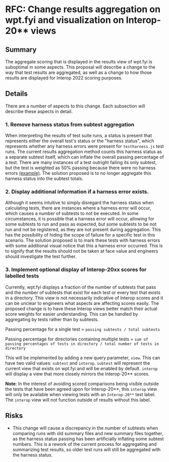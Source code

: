 # RFC: Change results aggregation on wpt.fyi and visualization on Interop-20** views

## Summary

The aggregate scoring that is displayed in the results view of wpt.fyi is
suboptimal in some aspects. This proposal will describe a change to the way
that test results are aggregated, as well as a change to how those results are
displayed for Interop 2022 scoring purposes.

## Details
There are a number of aspects to this change. Each subsection will describe
these aspects in detail.
### 1. Remove harness status from subtest aggregation

When interpreting the results of test suite runs, a status is present that
represents either the overall test's status or the "harness status", which
represents whether any harness errors were present for `testharness.js` test
runs. The current results aggregation method counts this harness status as a
separate subtest itself, which can inflate the overall passing percentage of
a test. There are many instances of a test outright failing its only subtest,
but the test is weighted as 50% passing because there were no harness errors
[(example)](https://wpt.fyi/results/audio-output/selectAudioOutput-sans-user-activation.https.html?run_id=5642791446118400&run_id=5668568732532736&run_id=5739999172493312&run_id=5735075831349248).
The solution proposed is to no longer aggregate this harness status into the
subtest totals.

### 2. Display additional information if a harness error exists.

Although it seems intuitive to simply disregard the harness status when
calculating tests, there are instances where a harness error will occur, which
causes a number of subtests to not be executed. In some circumstances, it is
possible that a harness error will occur, allowing for some subtests to run
and pass as expected, but some subtests to be not run and not be registered,
as they are not present during aggregation. This has the possibility of hiding
the scope of failure for a specific test in this scenario. The solution
proposed is to mark these tests with harness errors with some additional
visual notice that this a harness error occurred. This is to signify that
the results should not be taken at face value and engineers should investigate
the test further.

### 3. Implement optional display of Interop-20xx scores for labelled tests

Currently, wpt.fyi displays a fraction of the number of subtests that pass and
the number of subtests that exist for each test or every test that exists in a
directory. This view is not necessarily indicative of Interop scores and it
can be unclear to engineers what aspects are affecting scores easily. The
proposed change is to have these Interop views better match their actual score
weights for easier understanding. This can be handled by aggregating by tests
rather than by subtests.

Passing percentage for a single test = `passing subtests / total subtests`

Passing percentage for directories containing multiple tests =
`sum of passing percentages of tests in directory / total number of tests in directory`

This will be implemented by adding a new query parameter, `view`. This can have
two valid values: `subtest` and `interop`. `subtest` will represent the current
view that exists on wpt.fyi and will be enabled by default. `interop` will
display a view that more closely mirrors the Interop-20** scores.

**Note**: In the interest of avoiding scored comparisons being visible outside
the tests that have been agreed upon for Interop-20**, this `interop` view will
only be available when viewing tests with an `Interop-20**` test label. The
`interop` view will not function outside of results without this label.

## Risks
* This change will cause a discrepancy in the number of subtests when comparing
runs with old summary files and new summary files together, as the harness
status passing has been artificially inflating some subtest numbers. This is a
rework of the current process for aggregating and summarizing test results,
so older test runs will still be aggregated with the harness status.
